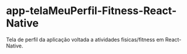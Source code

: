 # app-telaMeuPerfil-Fitness-React-Native
Tela de perfil da aplicação voltada a atividades fisicas/fitness em React-Native.
